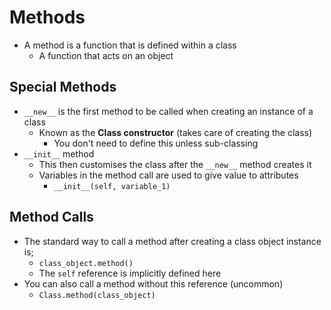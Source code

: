 # Methods
- A method is a function that is defined within a class
	- A function that acts on an object
## Special Methods

- `__new__` is the first method to be called when creating an instance of a class
	- Known as the **Class constructor** (takes care of creating the class)
		- You don't need to define this unless sub-classing
- `__init__` method
	- This then customises the class after the `__new__` method creates it
	- Variables in the method call are used to give value to attributes
		- `__init__(self, variable_1)`
## Method Calls
- The standard way to call a method after creating a class object instance is;
	- `class_object.method()`
	- The `self` reference is implicitly defined here
- You can also call a method without this reference (uncommon)
	- `Class.method(class_object)`